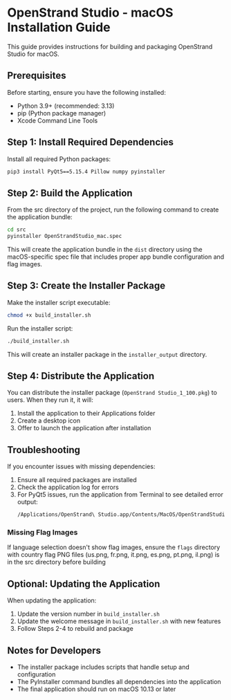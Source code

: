 # OpenStrand Studio - macOS Installation Guide

This guide provides instructions for building and packaging OpenStrand Studio for macOS.

## Prerequisites

Before starting, ensure you have the following installed:

- Python 3.9+ (recommended: 3.13)
- pip (Python package manager)
- Xcode Command Line Tools

## Step 1: Install Required Dependencies

Install all required Python packages:

```bash
pip3 install PyQt5==5.15.4 Pillow numpy pyinstaller
```

## Step 2: Build the Application

From the src directory of the project, run the following command to create the application bundle:

```bash
cd src
pyinstaller OpenStrandStudio_mac.spec
```

This will create the application bundle in the `dist` directory using the macOS-specific spec file that includes proper app bundle configuration and flag images.

## Step 3: Create the Installer Package

Make the installer script executable:

```bash
chmod +x build_installer.sh
```

Run the installer script:

```bash
./build_installer.sh
```

This will create an installer package in the `installer_output` directory.

## Step 4: Distribute the Application

You can distribute the installer package (`OpenStrand Studio_1_100.pkg`) to users. When they run it, it will:

1. Install the application to their Applications folder
2. Create a desktop icon
3. Offer to launch the application after installation

## Troubleshooting

If you encounter issues with missing dependencies:

1. Ensure all required packages are installed
2. Check the application log for errors
3. For PyQt5 issues, run the application from Terminal to see detailed error output:
   ```bash
   /Applications/OpenStrand\ Studio.app/Contents/MacOS/OpenStrandStudio
   ```

### Missing Flag Images

If language selection doesn't show flag images, ensure the `flags` directory with country flag PNG files (us.png, fr.png, it.png, es.png, pt.png, il.png) is in the src directory before building

## Optional: Updating the Application

When updating the application:

1. Update the version number in `build_installer.sh`
2. Update the welcome message in `build_installer.sh` with new features
3. Follow Steps 2-4 to rebuild and package

## Notes for Developers

- The installer package includes scripts that handle setup and configuration
- The PyInstaller command bundles all dependencies into the application
- The final application should run on macOS 10.13 or later 